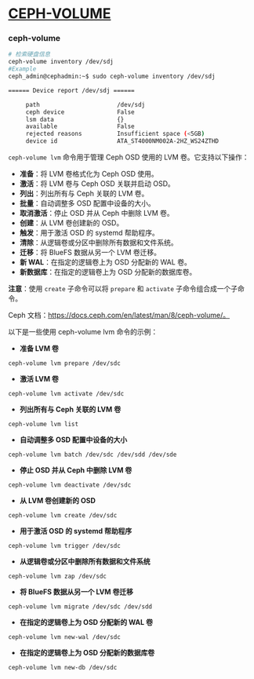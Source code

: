 # [CEPH-VOLUME](https://docs.ceph.com/en/latest/ceph-volume/#ceph-volume)

### ceph-volume

```bash
# 检索硬盘信息
ceph-volume inventory /dev/sdj
#Example
ceph_admin@cephadmin:~$ sudo ceph-volume inventory /dev/sdj

====== Device report /dev/sdj ======

     path                      /dev/sdj
     ceph device               False
     lsm data                  {}
     available                 False
     rejected reasons          Insufficient space (<5GB)
     device id                 ATA_ST4000NM002A-2HZ_WS24ZTHD
```

`ceph-volume lvm` 命令用于管理 Ceph OSD 使用的 LVM 卷。它支持以下操作：

- **准备**：将 LVM 卷格式化为 Ceph OSD 使用。
- **激活**：将 LVM 卷与 Ceph OSD 关联并启动 OSD。
- **列出**：列出所有与 Ceph 关联的 LVM 卷。
- **批量**：自动调整多 OSD 配置中设备的大小。
- **取消激活**：停止 OSD 并从 Ceph 中删除 LVM 卷。
- **创建**：从 LVM 卷创建新的 OSD。
- **触发**：用于激活 OSD 的 systemd 帮助程序。
- **清除**：从逻辑卷或分区中删除所有数据和文件系统。
- **迁移**：将 BlueFS 数据从另一个 LVM 卷迁移。
- **新 WAL**：在指定的逻辑卷上为 OSD 分配新的 WAL 卷。
- **新数据库**：在指定的逻辑卷上为 OSD 分配新的数据库卷。

**注意**：使用 `create` 子命令可以将 `prepare` 和 `activate` 子命令组合成一个子命令。

Ceph 文档：https://docs.ceph.com/en/latest/man/8/ceph-volume/。

以下是一些使用 ceph-volume lvm 命令的示例：

- **准备 LVM 卷**

```
ceph-volume lvm prepare /dev/sdc
```

- **激活 LVM 卷**

```
ceph-volume lvm activate /dev/sdc
```

- **列出所有与 Ceph 关联的 LVM 卷**

```
ceph-volume lvm list
```

- **自动调整多 OSD 配置中设备的大小**

```
ceph-volume lvm batch /dev/sdc /dev/sdd /dev/sde
```

- **停止 OSD 并从 Ceph 中删除 LVM 卷**

```
ceph-volume lvm deactivate /dev/sdc
```

- **从 LVM 卷创建新的 OSD**

```
ceph-volume lvm create /dev/sdc
```

- **用于激活 OSD 的 systemd 帮助程序**

```
ceph-volume lvm trigger /dev/sdc
```

- **从逻辑卷或分区中删除所有数据和文件系统**

```
ceph-volume lvm zap /dev/sdc
```

- **将 BlueFS 数据从另一个 LVM 卷迁移**

```
ceph-volume lvm migrate /dev/sdc /dev/sdd
```

- **在指定的逻辑卷上为 OSD 分配新的 WAL 卷**

```
ceph-volume lvm new-wal /dev/sdc
```

- **在指定的逻辑卷上为 OSD 分配新的数据库卷**

```
ceph-volume lvm new-db /dev/sdc
```
